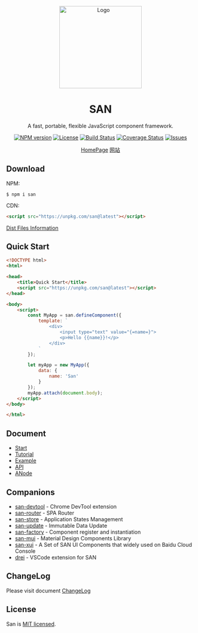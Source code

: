 <p align="center">
    <a href="https://baidu.github.io/san/">
        <img src="https://baidu.github.io/san/img/logo-colorful.svg" alt="Logo" height="220">
    </a>
</p>

<h1 align="center">SAN</h1>

<p align="center">
A fast, portable, flexible JavaScript component framework.
</p>

<p align="center">
  <a href="https://www.npmjs.com/package/san"><img src="http://img.shields.io/npm/v/san.svg?style=flat-square" alt="NPM version"></a>
  <a href="https://www.npmjs.com/package/san"><img src="https://img.shields.io/github/license/baidu/san.svg?style=flat-square" alt="License"></a>
  <a href="https://travis-ci.org/baidu/san"><img src="https://img.shields.io/travis/baidu/san/master.svg?style=flat-square" alt="Build Status"></a>
  <a href="https://coveralls.io/github/baidu/san?branch=master"><img src="https://img.shields.io/coveralls/github/baidu/san.svg?style=flat-square" alt="Coverage Status"></a>
  <a href="https://github.com/baidu/san/issues"><img src="https://img.shields.io/github/issues/baidu/san.svg?style=flat-square" alt="Issues"></a>
</p>

<p align="center">
  <a href="https://baidu.github.io/san/en/index.html" target="_blank">HomePage</a>
  <a href="https://baidu.github.io/san/" target="_blank">网站</a>
</p>




## Download

NPM:

```
$ npm i san
```

CDN:

```html
<script src="https://unpkg.com/san@latest"></script>
```

[Dist Files Information](https://github.com/baidu/san/tree/master/dist)


## Quick Start

```html
<!DOCTYPE html>
<html>

<head>
    <title>Quick Start</title>
    <script src="https://unpkg.com/san@latest"></script>
</head>

<body>
    <script>
        const MyApp = san.defineComponent({
            template: `
                <div>
                    <input type="text" value="{=name=}">
                    <p>Hello {{name}}!</p>
                </div>
            `
        });

        let myApp = new MyApp({
            data: {
                name: 'San'
            }
        });
        myApp.attach(document.body);
    </script>
</body>

</html>
```


## Document

- [Start](https://baidu.github.io/san/tutorial/start/)
- [Tutorial](https://baidu.github.io/san/tutorial/setup/)
- [Example](https://baidu.github.io/san/example/)
- [API](https://baidu.github.io/san/doc/api/)
- [ANode](https://github.com/baidu/san/blob/master/doc/anode.md)


## Companions

- [san-devtool](https://github.com/baidu/san-devtool/blob/master/docs/user_guide.md) - Chrome DevTool extension
- [san-router](https://github.com/baidu/san-router) - SPA Router
- [san-store](https://github.com/baidu/san-store) - Application States Management
- [san-update](https://github.com/baidu/san-update) - Immutable Data Update
- [san-factory](https://github.com/baidu/san-factory) - Component register and instantiation
- [san-mui](https://ecomfe.github.io/san-mui/) - Material Design Components Library
- [san-xui](https://ecomfe.github.io/san-xui/) - A Set of SAN UI Components that widely used on Baidu Cloud Console
- [drei](https://github.com/ssddi456/drei/) - VSCode extension for SAN

## ChangeLog

Please visit document [ChangeLog](https://github.com/baidu/san/blob/master/CHANGELOG.md)


## License

San is [MIT licensed](./LICENSE).